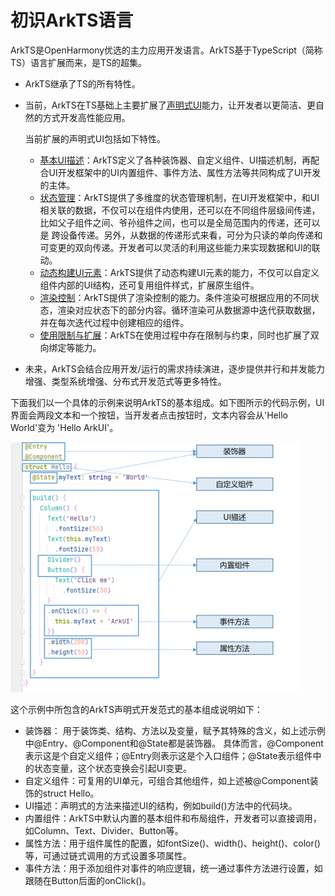 # 初识ArkTS语言

ArkTS是OpenHarmony优选的主力应用开发语言。ArkTS基于TypeScript（简称TS）语言扩展而来，是TS的超集。 

- ArkTS继承了TS的所有特性。

- 当前，ArkTS在TS基础上主要扩展了[声明式UI](arkts-basic-ui-description.md)能力，让开发者以更简洁、更自然的方式开发高性能应用。

  当前扩展的声明式UI包括如下特性。

  - [基本UI描述](arkts-basic-ui-description.md)：ArkTS定义了各种装饰器、自定义组件、UI描述机制，再配合UI开发框架中的UI内置组件、事件方法、属性方法等共同构成了UI开发的主体。
  - [状态管理](arkts-state-mgmt-page-level.md)：ArkTS提供了多维度的状态管理机制，在UI开发框架中，和UI相关联的数据，不仅可以在组件内使用，还可以在不同组件层级间传递，比如父子组件之间、爷孙组件之间，也可以是全局范围内的传递，还可以是 跨设备传递。另外，从数据的传递形式来看，可分为只读的单向传递和可变更的双向传递。开发者可以灵活的利用这些能力来实现数据和UI的联动。
  - [动态构建UI元素](arkts-dynamic-ui-elememt-building.md)：ArkTS提供了动态构建UI元素的能力，不仅可以自定义组件内部的UI结构，还可复用组件样式，扩展原生组件。
  - [渲染控制](arkts-rendering-control.md)：ArkTS提供了渲染控制的能力。条件渲染可根据应用的不同状态，渲染对应状态下的部分内容。循环渲染可从数据源中迭代获取数据，并在每次迭代过程中创建相应的组件。
  - [使用限制与扩展](arkts-restrictions-and-extensions.md)：ArkTS在使用过程中存在限制与约束，同时也扩展了双向绑定等能力。

- 未来，ArkTS会结合应用开发/运行的需求持续演进，逐步提供并行和并发能力增强、类型系统增强、分布式开发范式等更多特性。

下面我们以一个具体的示例来说明ArkTS的基本组成。如下图所示的代码示例，UI界面会两段文本和一个按钮，当开发者点击按钮时，文本内容会从'Hello World'变为 'Hello ArkUI'。

![arkts-get-started](figures/arkts-get-started.png)

这个示例中所包含的ArkTS声明式开发范式的基本组成说明如下：

- 装饰器： 用于装饰类、结构、方法以及变量，赋予其特殊的含义，如上述示例中@Entry、@Component和@State都是装饰器。 具体而言，@Component表示这是个自定义组件；@Entry则表示这是个入口组件；@State表示组件中的状态变量，这个状态变换会引起UI变更。
- 自定义组件：可复用的UI单元，可组合其他组件，如上述被@Component装饰的struct Hello。
- UI描述：声明式的方法来描述UI的结构，例如build()方法中的代码块。
- 内置组件：ArkTS中默认内置的基本组件和布局组件，开发者可以直接调用，如Column、Text、Divider、Button等。
- 属性方法：用于组件属性的配置，如fontSize()、width()、height()、color()等，可通过链式调用的方式设置多项属性。
- 事件方法：用于添加组件对事件的响应逻辑，统一通过事件方法进行设置，如跟随在Button后面的onClick()。
